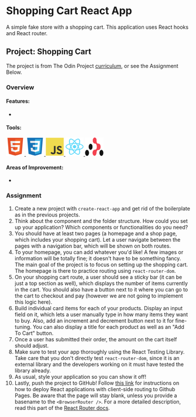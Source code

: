 # Shopping Cart React App

A simple fake store with a shopping cart. This application uses React hooks and React router.

## Project: Shopping Cart

The project is from The Odin Project [curriculum](https://www.theodinproject.com/lessons/node-path-javascript-shopping-cart), or see the Assignment Below.

### Overview

#### **Features:**

-

#### **Tools:**

<p align="left"> 
<a href="https://developer.mozilla.org/en-US/docs/Web/HTML" target="_blank"> <img src="https://raw.githubusercontent.com/devicons/devicon/master/icons/html5/html5-original.svg" alt="html5" width="50" height="50"/> </a> 
<a href="https://developer.mozilla.org/en-US/docs/Web/CSS" target="_blank"> <img src="https://raw.githubusercontent.com/devicons/devicon/master/icons/css3/css3-original.svg" alt="css3" width="50" height="50"/> </a>
<a href="https://developer.mozilla.org/en-US/docs/Web/JavaScript" target="_blank"> <img src="https://raw.githubusercontent.com/devicons/devicon/master/icons/javascript/javascript-original.svg" alt="javascript" width="50" height="50"/> </a>
<a href="https://reactjs.org/" target="_blank"> <img src="https://raw.githubusercontent.com/devicons/devicon/master/icons/react/react-original.svg" alt="react" width="50" height="50"/> </a>
<a href=https://reactrouter.com/en/main target="_blank"> <img src="./src/assets/images/react-router.svg" alt="react-router" width="50" height="50"/> </a>
</p>

#### **Areas of Improvement:**

-

### Assignment

<div class="lesson-content__panel" markdown="1">

1. Create a new project with `create-react-app` and get rid of the boilerplate as in the previous projects.
1. Think about the component and the folder structure. How could you set up your application? Which components or functionalities do you need?
1. You should have at least two pages (a homepage and a shop page, which includes your shopping cart). Let a user navigate between the pages with a navigation bar, which will be shown on both routes.
1. To your homepage, you can add whatever you'd like! A few images or information will be totally fine; it doesn't have to be something fancy. The main goal of the project is to focus on setting up the shopping cart. The homepage is there to practice routing using `react-router-dom`.
1. On your shopping cart route, a user should see a sticky bar (it can be just a top section as well), which displays the number of items currently in the cart. You should also have a button next to it where you can go to the cart to checkout and pay (however we are not going to implement this logic here).
1. Build individual card items for each of your products. Display an input field on it, which lets a user manually type in how many items they want to buy. Also, add an increment and decrement button next to it for fine-tuning. You can also display a title for each product as well as an "Add To Cart" button.
1. Once a user has submitted their order, the amount on the cart itself should adjust.
1. Make sure to test your app thoroughly using the React Testing Library. Take care that you don't directly test `react-router-dom`, since it is an external library and the developers working on it must have tested the library already.
1. As usual, style your application so you can show it off!
1. Lastly, push the project to GitHub! Follow [this link](https://create-react-app.dev/docs/deployment/#github-pages) for instructions on how to deploy React applications with client-side routing to Github Pages. Be aware that the page will stay blank, unless you provide a basename to the `<BrowserRouter />`. For a more detailed description, read this part of the [React Router docs](https://reactrouter.com/en/main/router-components/router).
</div>
